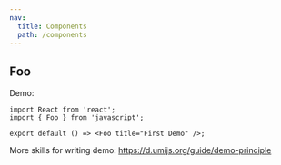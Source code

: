 ```yaml
---
nav:
  title: Components
  path: /components
---
```


## Foo

Demo:

```tsx
import React from 'react';
import { Foo } from 'javascript';

export default () => <Foo title="First Demo" />;
```

More skills for writing demo: https://d.umijs.org/guide/demo-principle

